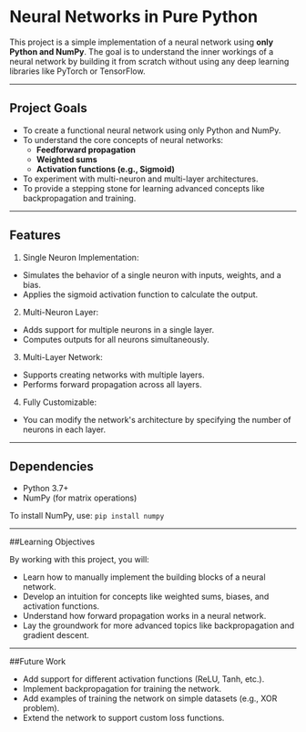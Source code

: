 # Neural Networks in Pure Python

This project is a simple implementation of a neural network using **only Python and NumPy**. The goal is to understand the inner workings of a neural network by building it from scratch without using any deep learning libraries like PyTorch or TensorFlow.

---

## Project Goals

- To create a functional neural network using only Python and NumPy.
- To understand the core concepts of neural networks:
  - **Feedforward propagation**
  - **Weighted sums**
  - **Activation functions (e.g., Sigmoid)**
- To experiment with multi-neuron and multi-layer architectures.
- To provide a stepping stone for learning advanced concepts like backpropagation and training.

---

## Features

1. Single Neuron Implementation:
- Simulates the behavior of a single neuron with inputs, weights, and a bias.
- Applies the sigmoid activation function to calculate the output.

2. Multi-Neuron Layer:
- Adds support for multiple neurons in a single layer.
- Computes outputs for all neurons simultaneously.

3. Multi-Layer Network:
- Supports creating networks with multiple layers.
- Performs forward propagation across all layers.

4. Fully Customizable:
- You can modify the network's architecture by specifying the number of neurons in each layer.

---

## Dependencies

- Python 3.7+
- NumPy (for matrix operations)

To install NumPy, use:
`pip install numpy`

---

##Learning Objectives

By working with this project, you will:

- Learn how to manually implement the building blocks of a neural network.
- Develop an intuition for concepts like weighted sums, biases, and activation functions.
- Understand how forward propagation works in a neural network.
- Lay the groundwork for more advanced topics like backpropagation and gradient descent.

---

##Future Work

- Add support for different activation functions (ReLU, Tanh, etc.).
- Implement backpropagation for training the network.
- Add examples of training the network on simple datasets (e.g., XOR problem).
- Extend the network to support custom loss functions.
